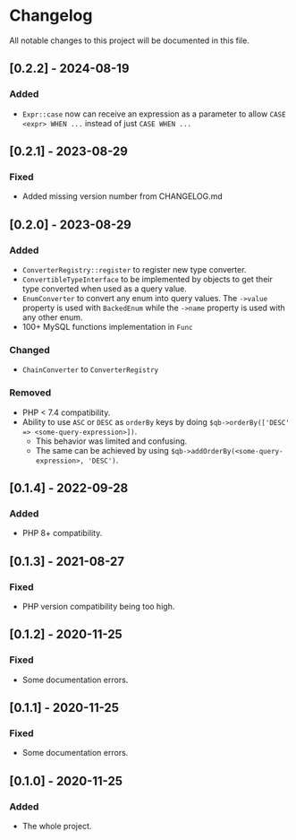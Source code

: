 # Changelog

All notable changes to this project will be documented in this file.

## [0.2.2] - 2024-08-19
### Added
- `Expr::case` now can receive an expression as a parameter to allow `CASE <expr> WHEN ...` instead of just `CASE WHEN ...`

## [0.2.1] - 2023-08-29
### Fixed
- Added missing version number from CHANGELOG.md

## [0.2.0] - 2023-08-29
### Added
- `ConverterRegistry::register` to register new type converter.
- `ConvertibleTypeInterface` to be implemented by objects to get their type converted when used as a query value.
- `EnumConverter` to convert any enum into query values. The `->value` property is used with `BackedEnum` while the `->name` property is used with any other enum.
- 100+ MySQL functions implementation in `Func`
### Changed
- `ChainConverter` to `ConverterRegistry`
### Removed
- PHP < 7.4 compatibility.
- Ability to use `ASC` or `DESC` as `orderBy` keys by doing `$qb->orderBy(['DESC' => <some-query-expression>])`. 
  - This behavior was limited and confusing.
  - The same can be achieved by using `$qb->addOrderBy(<some-query-expression>, 'DESC')`.

## [0.1.4] - 2022-09-28
### Added
- PHP 8+ compatibility.

## [0.1.3] - 2021-08-27
### Fixed
- PHP version compatibility being too high.

## [0.1.2] - 2020-11-25
### Fixed
- Some documentation errors.

## [0.1.1] - 2020-11-25
### Fixed
- Some documentation errors.

## [0.1.0] - 2020-11-25
### Added
- The whole project.